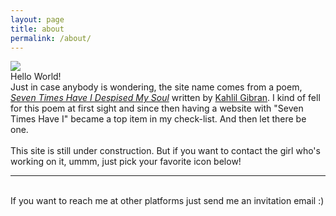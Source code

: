 ```yaml
---
layout: page
title: about
permalink: /about/
---
```


<img class="col one right" src="/img/prof_pic.jpg">

<br/>
<!-- Write your biography here. Tell the world about yourself. Link to your favorite <a href="http://reddit.com" target="blank">subreddit</a>. You can put a picture in, too. The code is already in, just name your picture "prof_pic.jpg" and put it in the img folder. Link to your social media connections, too. This theme is set up to use <a href="http://fortawesome.github.io/Font-Awesome/" target="blank">Font Awesome icons</a>, like the ones below. Add your facebook, twitter, linkedin, or just disable all of them.  -->
Hello World!  
<br/>
Just in case anybody is wondering, the site name comes from a poem, <a href="http://www.goodreads.com/quotes/153424-seven-times-i-have-despised-my-soul-the-first-time" target="blank"><i>Seven Times Have I Despised My Soul</i></a> written by <a href="https://en.wikipedia.org/wiki/Kahlil_Gibran" >Kahlil Gibran</a>. I kind of fell for this poem at first sight and since then having a website with "Seven Times Have I" became a top item in my check-list. And then let there be one.
<br/>
 <br/>
This site is still under construction. But if you want to contact the girl who's working on it, ummm, just pick your favorite icon below!

<hr/>
<br/>
<span class="contacticon center">
	<a href="mailto:jz2673@columbia.edu"><i class="fa fa-envelope-square"></i></a>
	<a href="https://github.com/MadLily" target="_blank"><i class="fa fa-github-square"></i></a>
	<a href="https://www.linkedin.com" target="_blank"><i class="fa fa-linkedin-square"></i></a>
<!-- 	<a href="http://tumblr.com" target="_blank"><i class="fa fa-tumblr-square"></i></a> -->
	<a href="https://twitter.com/BianBianZhou" target="_blank"><i class="fa fa-twitter-square"></i></a>
</span>

<div class="col three caption">
	If you want to reach me at other platforms just send me an invitation email :)
</div>

